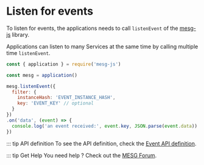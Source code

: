 # Listen for events

To listen for events, the applications needs to call `listenEvent` of the [mesg-js](https://github.com/mesg-foundation/mesg-js) library.

Applications can listen to many Services at the same time by calling multiple time `listenEvent`.

```javascript
const { application } = require('mesg-js')

const mesg = application()

mesg.listenEvent({
  filter: {
    instanceHash: 'EVENT_INSTANCE_HASH',
    key: 'EVENT_KEY' // optional
  }
})
.on('data', (event) => {
  console.log('an event received:', event.key, JSON.parse(event.data))
})
```

::: tip API definition
To see the API definition, check the [Event API definition](../../api/event.md).


::: tip Get Help
You need help ? Check out the <a href="https://forum.mesg.com" target="_blank">MESG Forum</a>.
